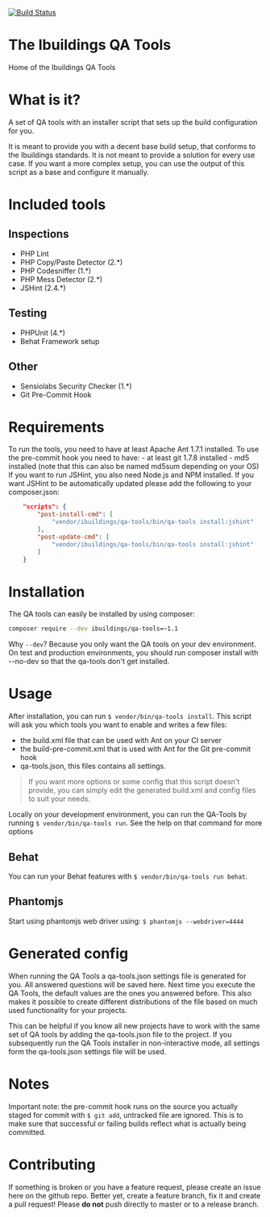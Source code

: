 [![Build Status](https://travis-ci.org/ibuildingsnl/qa-tools.svg?branch=master)](https://travis-ci.org/ibuildingsnl/qa-tools)

The Ibuildings QA Tools
=======================

Home of the Ibuildings QA Tools

# What is it?
A set of QA tools with an installer script that sets up the build configuration for you.

It is meant to provide you with a decent base build setup, that conforms to the Ibuildings standards.
It is not meant to provide a solution for every use case. If you want a more complex setup, you can use the
output of this script as a base and configure it manually.

# Included tools
## Inspections
 - PHP Lint
 - PHP Copy/Paste Detector (2.*)
 - PHP Codesniffer (1.*)
 - PHP Mess Detector (2.*)
 - JSHint (2.4.*)

## Testing
 - PHPUnit (4.*)
 - Behat Framework setup

## Other
 - Sensiolabs Security Checker (1.*)
 - Git Pre-Commit Hook

# Requirements
To run the tools, you need to have at least Apache Ant 1.7.1 installed.
To use the pre-commit hook you need to have:
    - at least git 1.7.8 installed
    - md5 installed (note that this can also be named md5sum depending on your OS)
If you want to run JSHint, you also need Node.js and NPM installed. If you want JSHint to be automatically updated
please add the following to your composer.json:
```json
    "scripts": {
        "post-install-cmd": [
            "vendor/ibuildings/qa-tools/bin/qa-tools install:jshint"
        ],
        "post-update-cmd": [
            "vendor/ibuildings/qa-tools/bin/qa-tools install:jshint"
        ]
    }
```

# Installation
The QA tools can easily be installed by using composer:

```bash
composer require --dev ibuildings/qa-tools=~1.1
```

Why `--dev`? Because you only want the QA tools on your dev environment.
On test and production environments, you should run composer install with --no-dev so that the qa-tools don't get installed.

# Usage
After installation, you can run `$ vendor/bin/qa-tools install`. This script will ask you which tools you want to enable and writes a few files:
- the build.xml file that can be used with Ant on your CI server
- the build-pre-commit.xml that is used with Ant for the Git pre-commit hook
- qa-tools.json, this files contains all settings.

> If you want more options or some config that this script doesn't provide, you can simply edit the generated build.xml and config files to suit your needs.

Locally on your development environment, you can run the QA-Tools by running `$ vendor/bin/qa-tools run`. See the help on that command for more options

## Behat
You can run your Behat features with `$ vendor/bin/qa-tools run behat`.

## Phantomjs
Start using phantomjs web driver using: `$ phantomjs --webdriver=4444`

# Generated config
When running the QA Tools a qa-tools.json settings file is generated for you. All answered questions will be saved here. Next time you execute the QA Tools, the default values are the ones you answered before.
This also makes it possible to create different distributions of the file based on much used functionality for your projects.

This can be helpful if you know all new projects have to work with the same set of QA tools by adding the qa-tools.json file to the project. If you subsequently run the QA Tools installer in non-interactive mode, all settings form the qa-tools.json settings file will be used.

# Notes
Important note: the pre-commit hook runs on the source you actually staged for commit with `$ git add`, untracked file are ignored. This is to make sure that successful or failing builds reflect what is actually being committed.

# Contributing
If something is broken or you have a feature request, please create an issue here on the github repo.
Better yet, create a feature branch, fix it and create a pull request! Please **do not** push directly to master or to a release branch.
